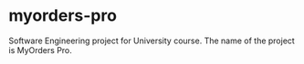 # myorders-pro
Software Engineering project for University course. The name of the project is MyOrders Pro.
